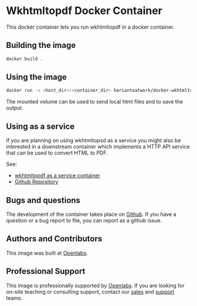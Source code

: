 # Wkhtmltopdf Docker Container

This docker container lets you run wkhtmltopdf in a docker container.

## Building the image

```sh
docker build .
```

## Using the image

```sh
docker run -v <host_dir>:<container_dir> hariantoatwork/docker-wkhtmltopdf http://www.google.com <container_dir>/output.pdf
```

The mounted volume can be used to send local html files and to save
the output.

## Using as a service

If you are planning on using wkhtmltopsd as a service you might also be interested in
a downstream container which implements a HTTP API service that can be used to convert
HTML to PDF.

See:

* [wkhtmltopdf as a service container](https://registry.hub.docker.com/u/openlabs/docker-wkhtmltopdf-aas/)
* [Github Repository](https://github.com/openlabs/docker-wkhtmltopdf-aas/)

## Bugs and questions

The development of the container takes place on 
[Github](https://github.com/openlabs/docker-wkhtmltopdf-aas). If you
have a question or a bug report to file, you can report as a github issue.


## Authors and Contributors

This image was built at [Openlabs](http://www.openlabs.co.in).

## Professional Support

This image is professionally supported by [Openlabs](http://www.openlabs.co.in).
If you are looking for on-site teaching or consulting support, contact our
[sales](mailto:sales@openlabs.co.in) and [support](mailto:support@openlabs.co.in) teams.
